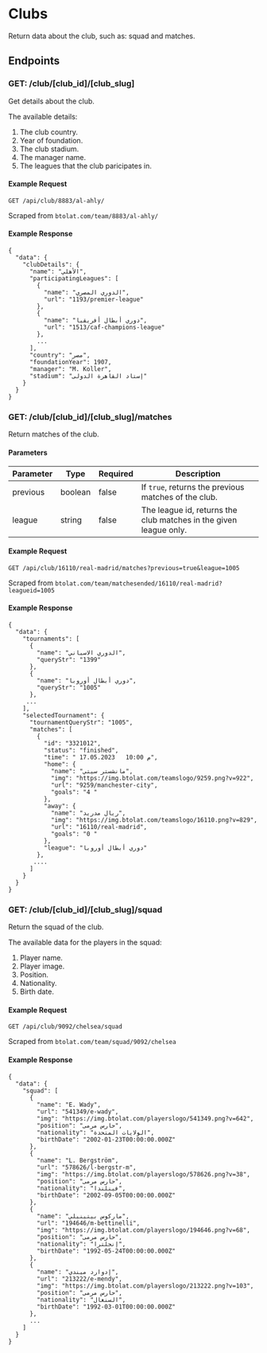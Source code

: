 # Clubs

Return data about the club, such as: squad and matches.

## Endpoints

### GET: /club/[club_id]/[club_slug]

Get details about the club.

The available details:

1. The club country.
2. Year of foundation.
3. The club stadium.
4. The manager name.
5. The leagues that the club paricipates in.

#### Example Request

`GET /api/club/8883/al-ahly/`

Scraped from `btolat.com/team/8883/al-ahly/`

#### Example Response

```
{
  "data": {
    "clubDetails": {
      "name": "الأهلي",
      "participatingLeagues": [
        {
          "name": "الدوري المصري",
          "url": "1193/premier-league"
        },
        {
          "name": "دوري أبطال أفريقيا",
          "url": "1513/caf-champions-league"
        },
        ...
      ],
      "country": "مصر",
      "foundationYear": 1907,
      "manager": "M. Koller",
      "stadium": "إستاد القاهرة الدولى"
    }
  }
}
```

### GET: /club/[club_id]/[club_slug]/matches

Return matches of the club.

#### Parameters

| Parameter | Type    | Required | Description                                                       |
| --------- | ------- | -------- | ----------------------------------------------------------------- |
| previous  | boolean | false    | If `true`, returns the previous matches of the club.              |
| league    | string  | false    | The league id, returns the club matches in the given league only. |

#### Example Request

`GET /api/club/16110/real-madrid/matches?previous=true&league=1005`

Scraped from `btolat.com/team/matchesended/16110/real-madrid?leagueid=1005`

#### Example Response

```
{
  "data": {
    "tournaments": [
      {
        "name": "الدوري الاسباني",
        "queryStr": "1399"
      },
      {
        "name": "دوري أبطال أوروبا",
        "queryStr": "1005"
      },
     ...
    ],
    "selectedTournament": {
      "tournamentQueryStr": "1005",
      "matches": [
        {
          "id": "3321012",
          "status": "finished",
          "time": " 17.05.2023   10:00 م",
          "home": {
            "name": "مانشستر سيتي",
            "img": "https://img.btolat.com/teamslogo/9259.png?v=922",
            "url": "9259/manchester-city",
            "goals": "4 "
          },
          "away": {
            "name": "ريال مدريد",
            "img": "https://img.btolat.com/teamslogo/16110.png?v=829",
            "url": "16110/real-madrid",
            "goals": "0 "
          },
          "league": "دوري أبطال أوروبا"
        },
       ....
      ]
    }
  }
}
```

### GET: /club/[club_id]/[club_slug]/squad

Return the squad of the club.

The available data for the players in the squad:

1. Player name.
2. Player image.
3. Position.
4. Nationality.
5. Birth date.

#### Example Request

`GET /api/club/9092/chelsea/squad`

Scraped from `btolat.com/team/squad/9092/chelsea`

#### Example Response

```
{
  "data": {
    "squad": [
      {
        "name": "E. Wady",
        "url": "541349/e-wady",
        "img": "https://img.btolat.com/playerslogo/541349.png?v=642",
        "position": "حارس مرمى",
        "nationality": "الولايات المتحدة",
        "birthDate": "2002-01-23T00:00:00.000Z"
      },
      {
        "name": "L. Bergström",
        "url": "578626/l-bergstr-m",
        "img": "https://img.btolat.com/playerslogo/578626.png?v=38",
        "position": "حارس مرمى",
        "nationality": "فينلندا",
        "birthDate": "2002-09-05T00:00:00.000Z"
      },
      {
        "name": "ماركوس بيتينيلي",
        "url": "194646/m-bettinelli",
        "img": "https://img.btolat.com/playerslogo/194646.png?v=68",
        "position": "حارس مرمى",
        "nationality": "إنجلترا",
        "birthDate": "1992-05-24T00:00:00.000Z"
      },
      {
        "name": "إدوارد ميندي",
        "url": "213222/e-mendy",
        "img": "https://img.btolat.com/playerslogo/213222.png?v=103",
        "position": "حارس مرمى",
        "nationality": "السنغال",
        "birthDate": "1992-03-01T00:00:00.000Z"
      },
      ...
    ]
  }
}
```
